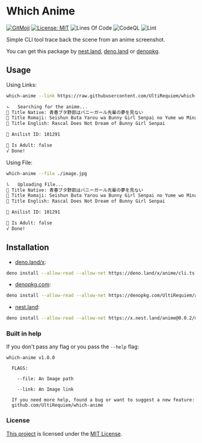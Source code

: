 # Which Anime

[![GitMoji](https://img.shields.io/badge/Gitmoji-%F0%9F%8E%A8%20-FFDD67.svg)](https://gitmoji.dev)
[![License: MIT](https://img.shields.io/badge/License-MIT-blue.svg)](https://opensource.org/licenses/MIT)
![Lines Of Code](https://img.shields.io/tokei/lines/github.com/UltiRequiem/which-anime?color=blue&label=Total%20Lines)
![CodeQL](https://github.com/UltiRequiem/which-anime/workflows/CodeQL/badge.svg)
![Lint](https://github.com/UltiRequiem/which-anime/workflows/Lint/badge.svg)

Simple CLI tool trace back the scene from an anime screenshot.

You can get this package by [nest.land](https://nest.land/package/anime),
[deno.land](https://deno.land/x/anime) or
[denopkg](https://denopkg.com/UltiRequiem/which-anime/mod.ts).

## Usage

Using Links:

```bash
which-anime --link https://raw.githubusercontent.com/UltiRequiem/which-anime/main/image.jpg

⠦   Searching for the anime...
🌸 Title Native: 青春ブタ野郎はバニーガール先輩の夢を見ない
🗻 Title Romaji: Seishun Buta Yarou wa Bunny Girl Senpai no Yume wo Minai
🗽 Title English: Rascal Does Not Dream of Bunny Girl Senpai

💠 Anilist ID: 101291

🍓 Is Adult: false
√ Done!
```

Using File:

```bash
which-anime --file ./image.jpg

⠧   Uploading File...
🌸 Title Native: 青春ブタ野郎はバニーガール先輩の夢を見ない
🗻 Title Romaji: Seishun Buta Yarou wa Bunny Girl Senpai no Yume wo Minai
🗽 Title English: Rascal Does Not Dream of Bunny Girl Senpai

💠 Anilist ID: 101291

🍓 Is Adult: false
√ Done!
```

## Installation

- [deno.land/x](https://deno.land/x/anime/cli.ts):

```bash
deno install --allow-read --allow-net https://deno.land/x/anime/cli.ts
```

- [denopkg.com](https://denopkg.com/UltiRequiem/anime/cli.ts):

```bash
deno install --allow-read --allow-net https://denopkg.com/UltiRequiem/anime/cli.ts
```

- [nest.land](https://x.nest.land/anime/cli.ts):

```bash
deno install --allow-read --allow-net https://x.nest.land/anime@0.0.2/mod.ts
```

### Built in help

If you don't pass any flag or you pass the `--help` flag:

```
which-anime v1.0.0

  FLAGS:

    --file: An Image path

    --link: An Image link

  If you need more help, found a bug or want to suggest a new feature:
  github.com/UltiRequiem/which-anime
```

### License

[This project](https://deno.land/x/anime) is licensed under the
[MIT License](./LICENSE.md).
